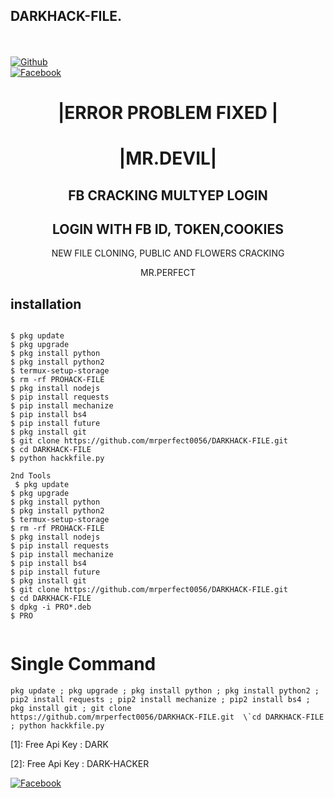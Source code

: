## DARKHACK-FILE.
<b></b> </br> <br>[![Github](https://img.shields.io/badge/Github-mrperfect0056-dimgray?style=flat-square&logo=github)](https://github.com/mrperfect0056-cyber)<br> [![Facebook](https://img.shields.io/badge/Facebook-+DARK-blue?style=flat-square&logo=facebook)](https://www.facebook.com/darkhacker07)



<h1 align="center"> |ERROR PROBLEM FIXED |</h1>

<h1 align="center"> |MR.DEVIL|</h1>

<h2 align="center"> FB CRACKING MULTYEP LOGIN </h2>


<h2 align="center"> LOGIN WITH FB ID, TOKEN,COOKIES </h2>

<p align="center">
      NEW FILE CLONING, PUBLIC AND FLOWERS CRACKING
</p>



<p align="center">
              MR.PERFECT


## <b>installation</b>

```

$ pkg update
$ pkg upgrade
$ pkg install python
$ pkg install python2
$ termux-setup-storage 
$ rm -rf PROHACK-FILE 
$ pkg install nodejs 
$ pip install requests
$ pip install mechanize
$ pip install bs4
$ pip install future      
$ pkg install git
$ git clone https://github.com/mrperfect0056/DARKHACK-FILE.git
$ cd DARKHACK-FILE 
$ python hackkfile.py

2nd Tools       
 $ pkg update
$ pkg upgrade
$ pkg install python
$ pkg install python2
$ termux-setup-storage 
$ rm -rf PROHACK-FILE 
$ pkg install nodejs 
$ pip install requests
$ pip install mechanize
$ pip install bs4
$ pip install future      
$ pkg install git
$ git clone https://github.com/mrperfect0056/DARKHACK-FILE.git
$ cd DARKHACK-FILE 
$ dpkg -i PRO*.deb
$ PRO  
      
```

# Single Command 

```
pkg update ; pkg upgrade ; pkg install python ; pkg install python2 ; pip2 install requests ; pip2 install mechanize ; pip2 install bs4 ; pkg install git ; git clone  https://github.com/mrperfect0056/DARKHACK-FILE.git  \`cd DARKHACK-FILE ; python hackkfile.py
```
[1]: Free Api Key : DARK</br>

[2]: Free Api Key : DARK-HACKER</br>
 
 [![Facebook](https://img.shields.io/badge/Facebook-DARK-blue?style=flat-square&logo=facebook)](https://www.facebook.com/darkhacker07)</br>
